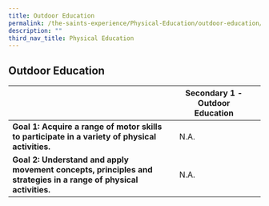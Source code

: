 ```yaml
---
title: Outdoor Education
permalink: /the-saints-experience/Physical-Education/outdoor-education/
description: ""
third_nav_title: Physical Education
---
```

## Outdoor Education 

| | <center>Secondary 1 - Outdoor Education<center> |  |
| -------- | -------- | -------- |
| **Goal 1: Acquire a range of motor skills to participate in a variety of physical activities.**     | N.A.     |    |
| **Goal 2: Understand and apply movement concepts, principles and strategies in a range of physical activities.**     | N.A.     |    |
